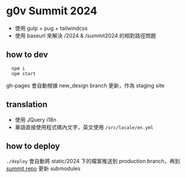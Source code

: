# g0v Summit 2024

- 使用 gulp + pug + tailwindcss
- 使用 baseurl 來解決 /2024 & /summit2024 的相對路徑問題

## how to dev
```
  npm i
  npm start
```
gh-pages 會自動根據 new_design branch 更新，作為 staging site

## translation

- 使用 JQuery i18n
- 華語直接使用程式碼內文字，英文使用 `/src/locale/en.yml`


## how to deploy
`./deploy`
會自動將 static/2024 下的檔案推送到 production branch，再到 [summit repo](github.com/g0v/summit.g0v.tw) 更新 submodules
